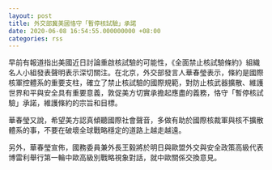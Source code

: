 ```yaml
---
layout: post
title: 外交部冀美國恪守「暫停核試驗」承諾
date: 2020-06-08 16:54:55.000000000 +08:00
categories: rss
---
```


早前有報道指出美國近日討論重啟核試驗的可能性，《全面禁止核試驗條約》組織名人小組發表聲明表示深切關注。在北京，外交部發言人華春瑩表示，條約是國際核軍控體系的重要支柱，確立了禁止核試驗的國際規範，對防止核武器擴散、維護世界和平與安全具有重要意義，敦促美方切實承擔起應盡的義務，恪守「暫停核試驗」承諾，維護條約的宗旨和目標。

華春瑩又說，希望美方認真傾聽國際社會聲音，多做有助於國際核裁軍與核不擴散體系的事，不要在破壞全球戰略穩定的道路上越走越遠。

另外，華春瑩宣佈，國務委員兼外長王毅將於明日與歐盟外交與安全政策高級代表博雷利舉行第一輪中歐高級別戰略視象對話，就中歐關係交換意見。
